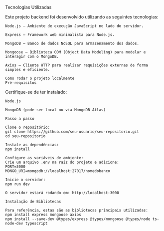 Tecnologias Utilizadas

Este projeto backend foi desenvolvido utilizando as seguintes tecnologias:

    Node.js — Ambiente de execução JavaScript no lado do servidor.

    Express — Framework web minimalista para Node.js.

    MongoDB — Banco de dados NoSQL para armazenamento dos dados.

    Mongoose — Biblioteca ODM (Object Data Modeling) para modelar e interagir com o MongoDB.

    Axios — Cliente HTTP para realizar requisições externas de forma simples e eficiente.

    Como rodar o projeto localmente
    Pré-requisitos

Certifique-se de ter instalado:

    Node.js

    MongoDB (pode ser local ou via MongoDB Atlas)
    
    Passo a passo

    Clone o repositório:
    git clone https://github.com/seu-usuario/seu-repositorio.git
    cd seu-repositorio

    Instale as dependências:
    npm install

    Configure as variáveis de ambiente:
    Crie um arquivo .env na raiz do projeto e adicione:
    PORT=3000
    MONGO_URI=mongodb://localhost:27017/nomedobanco

    Inicie o servidor:
    npm run dev

    O servidor estará rodando em: http://localhost:3000

    Instalação de Bibliotecas

    Para referência, estas são as bibliotecas principais utilizadas:
    npm install express mongoose axios
    npm install --save-dev @types/express @types/mongoose @types/node ts-node-dev typescript
